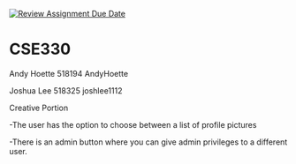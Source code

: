 [![Review Assignment Due Date](https://classroom.github.com/assets/deadline-readme-button-22041afd0340ce965d47ae6ef1cefeee28c7c493a6346c4f15d667ab976d596c.svg)](https://classroom.github.com/a/mOpXiEYq)
# CSE330
Andy Hoette 518194 AndyHoette

Joshua Lee 518325 joshlee1112

Creative Portion

-The user has the option to choose between a list of profile pictures

-There is an admin button where you can give admin privileges to a different user. 
